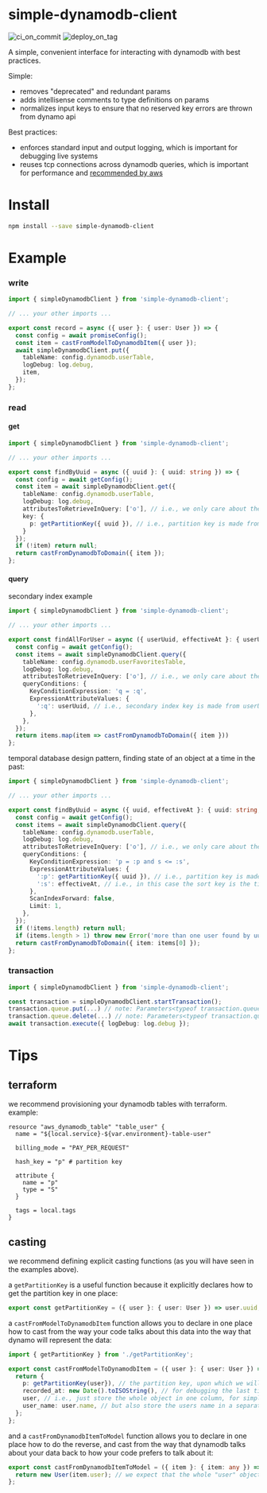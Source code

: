 # simple-dynamodb-client

![ci_on_commit](https://github.com/uladkasach/simple-dynamodb-client/workflows/ci_on_commit/badge.svg)
![deploy_on_tag](https://github.com/uladkasach/simple-dynamodb-client/workflows/deploy_on_tag/badge.svg)

A simple, convenient interface for interacting with dynamodb with best practices.

Simple:

- removes "deprecated" and redundant params
- adds intellisense comments to type definitions on params
- normalizes input keys to ensure that no reserved key errors are thrown from dynamo api

Best practices:

- enforces standard input and output logging, which is important for debugging live systems
- reuses tcp connections across dynamodb queries, which is important for performance and [recommended by aws](https://docs.aws.amazon.com/sdk-for-javascript/v2/developer-guide/node-reusing-connections.html)

# Install

```sh
npm install --save simple-dynamodb-client
```

# Example

### write

```ts
import { simpleDynamodbClient } from 'simple-dynamodb-client';

// ... your other imports ...

export const record = async ({ user }: { user: User }) => {
  const config = await promiseConfig();
  const item = castFromModelToDynamodbItem({ user });
  await simpleDynamodbClient.put({
    tableName: config.dynamodb.userTable,
    logDebug: log.debug,
    item,
  });
};
```

### read

#### get

```ts
import { simpleDynamodbClient } from 'simple-dynamodb-client';

// ... your other imports ...

export const findByUuid = async ({ uuid }: { uuid: string }) => {
  const config = await getConfig();
  const item = await simpleDynamodbClient.get({
    tableName: config.dynamodb.userTable,
    logDebug: log.debug,
    attributesToRetrieveInQuery: ['o'], // i.e., we only care about the "o" key, in this example
    key: {
      p: getPartitionKey({ uuid }), // i.e., partition key is made from uuid, in this example
    }
  });
  if (!item) return null;
  return castFromDynamodbToDomain({ item });
};
```

#### query

secondary index example

```ts
import { simpleDynamodbClient } from 'simple-dynamodb-client';

// ... your other imports ...

export const findAllForUser = async ({ userUuid, effectiveAt }: { userUuid: string, effectiveAt: string }) => {
  const config = await getConfig();
  const items = await simpleDynamodbClient.query({
    tableName: config.dynamodb.userFavoritesTable,
    logDebug: log.debug,
    attributesToRetrieveInQuery: ['o'], // i.e., we only care about the "o" key, in this example
    queryConditions: {
      KeyConditionExpression: 'q = :q',
      ExpressionAttributeValues: {
        ':q': userUuid, // i.e., secondary index key is made from userUuid and called 'q', in this example
      },
    },
  });
  return items.map(item => castFromDynamodbToDomain({ item }))
};
```

temporal database design pattern, finding state of an object at a time in the past:

```ts
import { simpleDynamodbClient } from 'simple-dynamodb-client';

// ... your other imports ...

export const findByUuid = async ({ uuid, effectiveAt }: { uuid: string, effectiveAt: string }) => {
  const config = await getConfig();
  const items = await simpleDynamodbClient.query({
    tableName: config.dynamodb.userTable,
    logDebug: log.debug,
    attributesToRetrieveInQuery: ['o'], // i.e., we only care about the "o" key, in this example
    queryConditions: {
      KeyConditionExpression: 'p = :p and s <= :s',
      ExpressionAttributeValues: {
        ':p': getPartitionKey({ uuid }), // i.e., partition key is made from uuid, in this example
        ':s': effectiveAt, // i.e., in this case the sort key is the timestamp of the time the version became "effective" (temporal database design pattern)
      },
      ScanIndexForward: false,
      Limit: 1,
    },
  });
  if (!items.length) return null;
  if (items.length > 1) throw new Error('more than one user found by uuid');
  return castFromDynamodbToDomain({ item: items[0] });
};
```



### transaction

```ts
import { simpleDynamodbClient } from 'simple-dynamodb-client';

const transaction = simpleDynamodbClient.startTransaction();
transaction.queue.put(...) // note: Parameters<typeof transaction.queue.put> === Parameters<typeof simpleDynamodbClient.put>
transaction.queue.delete(...) // note: Parameters<typeof transaction.queue.delete> === Parameters<typeof simpleDynamodbClient.delete>
await transaction.execute({ logDebug: log.debug });
```

# Tips

## terraform

we recommend provisioning your dynamodb tables with terraform. example:

```hcl
resource "aws_dynamodb_table" "table_user" {
  name = "${local.service}-${var.environment}-table-user"

  billing_mode = "PAY_PER_REQUEST"

  hash_key = "p" # partition key

  attribute {
    name = "p"
    type = "S"
  }

  tags = local.tags
}
```

## casting

we recommend defining explicit casting functions (as you will have seen in the examples above).

a `getPartitionKey` is a useful function because it explicitly declares how to get the partition key in one place:

```ts
export const getPartitionKey = ({ user }: { user: User }) => user.uuid;
```

a `castFromModelToDynamodbItem` function allows you to declare in one place how to cast from the way your code talks about this data into the way that dynamo will represent the data:

```ts
import { getPartitionKey } from './getPartitionKey';

export const castFromModelToDynamodbItem = ({ user }: { user: User }) => {
  return {
    p: getPartitionKey(user}), // the partition key, upon which we will overwrite data
    recorded_at: new Date().toISOString(), // for debugging the last time cache for this was updated
    user, // i.e., just store the whole object in one column, for simplicity
    user_name: user.name, // but also store the users name in a separate column for easier visual debugging
  };
};
```

and a `castFromDynamodbItemToModel` function allows you to declare in one place how to do the reverse, and cast from the way that dynamodb talks about your data back to how your code prefers to talk about it:

```ts
export const castFromDynamodbItemToModel = ({ item }: { item: any }) => {
  return new User(item.user); // we expect that the whole "user" object is stored on `item.user`; this is reflected in the `castFromModelToDynamodbItem` function
};
```
